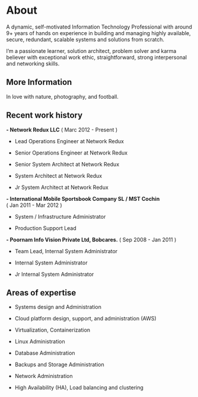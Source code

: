 
About
=======
A dynamic, self-motivated Information Technology Professional with around 9+ years of hands on experience in building and managing highly available, secure, redundant, scalable systems and solutions from scratch.

I’m a passionate learner, solution architect, problem solver and karma believer with exceptional work ethic, straightforward, strong interpersonal and networking skills.

More Information
-------------
In love with nature, photography, and football.

Recent work history
-------------
**- Network Redux LLC**
( Marc 2012 - Present )

  - Lead Operations Engineer at Network Redux

  - Senior Operations Engineer at Network Redux

  - Senior System Architect at Network Redux

  - System Architect at Network Redux

  - Jr System Architect at Network Redux


**- International Mobile Sportsbook Company SL / MST Cochin**  
  ( Jan 2011 - Mar 2012 )

  - System / Infrastructure Administrator

  - Production Support Lead


**- Poornam Info Vision Private Ltd, Bobcares.**
  ( Sep 2008 - Jan 2011 )

  - Team Lead, Internal System Administrator

  - Internal System Administrator

  - Jr Internal System Administrator


Areas of expertise
-------------
- Systems design and Administration

- Cloud platform design, support, and administration (AWS)

- Virtualization, Containerization

- Linux Administration

- Database Administration

- Backups and Storage Administration

- Network Administration

- High Availability (HA), Load balancing and clustering
